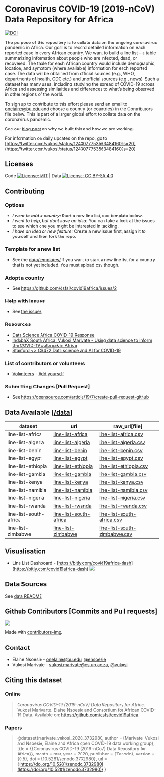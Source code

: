 # Coronavirus COVID-19 (2019-nCoV) Data Repository for Africa

[![DOI](https://zenodo.org/badge/DOI/10.5281/zenodo.3732980.svg)](https://doi.org/10.5281/zenodo.3732980)


The purpose of this repository is to collate data on the ongoing coronavirus pandemic in Africa. Our goal is to record detailed information on each reported case in every African country. We want to build a line list – a table summarizing information about people who are infected, dead, or recovered. The table for each African country would include demographic, location, and  symptom (where available) information for each reported case. The data will be obtained from official sources (e.g., WHO, departments of health, CDC etc.) and unofficial sources (e.g., news). Such a dataset has many uses, including studying the spread of COVID-19 across Africa and assessing similarities and differences to what’s being observed in other regions of the world.

To sign up to contribute to this effort please send an email to onelaine@bu.edu and choose a country (or countries) in the  Contributors file below. This is part of a larger global effort to collate data on the coronavirus pandemic. 

See our [blog post](https://dsfsi.github.io/blog/covida19africa-call-to-action/) on why we built this and how we are working.

For information on daily updates on the repo, go to [https://twitter.com/vukosi/status/1243077753563484160?s=20](https://twitter.com/vukosi/status/1243077753563484160?s=20)


## Licenses

Code [![License: MIT](https://img.shields.io/badge/License-MIT-yellow.svg)](https://opensource.org/licenses/MIT)  | Data [![License: CC BY-SA 4.0](https://img.shields.io/badge/License-CC%20BY--SA%204.0-lightgrey.svg)](https://creativecommons.org/licenses/by-sa/4.0/)


## Contributing

### Options
* *I want to add a country:* Start a new line list, see template below. 
* *I want to help, but dont have an idea:* You can take a look at the issues to see which one you might be interested in tackling.
* *I have an idea or new feature:* Create a new issue first, assign it to yourself and then fork the repo. 

### Template for a new list
* See the [data/templates/](data/templates/) if you want to start a new line list for a country that is not yet included. You must upload csv though. 

### Adopt a country
* See https://github.com/dsfsi/covid19africa/issues/2

### Help with issues
* See [the issues](https://github.com/dsfsi/covid19africa/issues/)

### Resources
* [Data Science Africa COVID-19 Response](https://www.youtube.com/watch?v=9o0sa7gypMc)
* [IndabaX South Africa: Vukosi Marivate - Using data science to inform the COVID-19 outbreak in Africa](https://www.youtube.com/watch?v=DZOpypSA85I)
* [Stanford <> CS472 Data science and AI for COVID-19](https://sites.google.com/view/data-science-covid-19)

### List of contributors or volunteers
* [Volunteers](https://docs.google.com/spreadsheets/d/e/2PACX-1vQqTAOlKYALSBQ5HvHjR1RSkl-W4yV14el2kO_ffC2ISXlVvjN5Hl-9vrF2Ug6kdxy90AX0FolpxUzf/pubhtml?gid=0&single=true) - [Add yourself](https://github.com/dsfsi/covid19africa/issues/2)


### Submitting Changes [Pull Request]
* See https://opensource.com/article/19/7/create-pull-request-github

## Data Available [[/data](/data)]

| dataset         | url | raw_url[file] |
|-----------------|-----|---------------|
|    line-list-africa             |  [line-list-africa](data/line-list-africa.csv)   |       [line-list-africa.csv](https://raw.githubusercontent.com/dsfsi/covid19africa/master/data/line-list-africa.csv)        |
|    line-list-algeria            |  [line-list-algeria](data/line-list-algeria.csv)   |       [line-list-algeria.csv](https://raw.githubusercontent.com/dsfsi/covid19africa/master/data/line-list-algeria.csv)        |
|    line-list-benin          |  [line-list-benin](data/line-list-benin.csv)   |       [line-list-benin.csv](https://raw.githubusercontent.com/dsfsi/covid19africa/master/data/line-list-benin.csv)        |
|    line-list-egypt           |  [line-list-egypt](data/line-list-egypt.csv)   |       [line-list-egypt.csv](https://raw.githubusercontent.com/dsfsi/covid19africa/master/data/line-list-egypt.csv)        |
|    line-list-ethiopia            |  [line-list-ethiopia](data/line-list-ethiopia.csv)   |       [line-list-ethiopia.csv](https://raw.githubusercontent.com/dsfsi/covid19africa/master/data/line-list-ethiopia.csv)        |
|    line-list-gambia             |  [line-list-gambia](data/line-list-gambia.csv)   |       [line-list-gambia.csv](https://raw.githubusercontent.com/dsfsi/covid19africa/master/data/line-list-gambia.csv)        |
|    line-list-kenya             |  [line-list-kenya](data/line-list-kenya.csv)   |       [line-list-kenya.csv](https://raw.githubusercontent.com/dsfsi/covid19africa/master/data/line-list-kenya.csv)        |
|    line-list-namibia             |  [line-list-namibia](data/line-list-namibia.csv)   |       [line-list-namibia.csv](https://raw.githubusercontent.com/dsfsi/covid19africa/master/data/line-list-namibia.csv)        |
|    line-list-nigeria             |  [line-list-nigeria](data/line-list-nigeria.csv)   |       [line-list-nigeria.csv](https://raw.githubusercontent.com/dsfsi/covid19africa/master/data/line-list-nigeria.csv)        |
|    line-list-rwanda             |  [line-list-rwanda](data/line-list-rwanda.csv)   |       [line-list-rwanda.csv](https://raw.githubusercontent.com/dsfsi/covid19africa/master/data/line-list-rwanda.csv)        |
|    line-list-south-africa            |  [line-list-south-africa](data/line-list-south-africa.csv)   |       [line-list-south-africa.csv](https://raw.githubusercontent.com/dsfsi/covid19africa/master/data/line-list-south-africa.csv)        |
|    line-list-zimbabwe            |  [line-list-zimbabwe](data/line-list-zimbabwe.csv)   |       [line-list-south-zimbabwe.csv](https://raw.githubusercontent.com/dsfsi/covid19africa/master/data/line-list-zimbabwe.csv)        |
## Visualisation
* Line List Dashboard - [https://bitly.com/covid19africa-dash](https://bitly.com/covid19africa-dash)
![](https://github.com/dsfsi/covid19africa/raw/master/visualization/dash_screenshot.png)
## Data Sources

See [data README](data/README.md)

## Github Contributors [Commits and Pull requests]
<a href="https://github.com/dsfsi/covid19africa/graphs/contributors">
  <img src="https://contributors-img.web.app/image?repo=dsfsi/covid19africa" />
</a>

Made with [contributors-img](https://contributors-img.web.app).

## Contact
* Elaine Nsoesie - onelaine@bu.edu, [@ensoesie](https://twitter.com/ensoesie)
* Vukosi Marivate - vukosi.marivate@cs.up.ac.za, [@vukosi](https://twitter.com/vukosi)

## Citing this dataset

### Online
> *Coronavirus COVID-19 (2019-nCoV) Data Repository for Africa*. Vukosi Marivarte, Elaine Nsoesie and Consortium for African COVID-19 Data. Available on: https://github.com/dsfsi/covid19africa.

### Papers

> @dataset{marivate_vukosi_2020_3732980,
  author       = {Marivate, Vukosi and
                  Nsoesie, Elaine and
                  Africa open COVID-19 data working group},
  title        = {{Coronavirus COVID-19 (2019-nCoV) Data Repository 
                   for Africa}},
  month        = mar,
  year         = 2020,
  publisher    = {Zenodo},
  version      = {0.5},
  doi          = {10.5281/zenodo.3732980},
  url          = {[https://doi.org/10.5281/zenodo.3732980](https://doi.org/10.5281/zenodo.3732980)}
}


